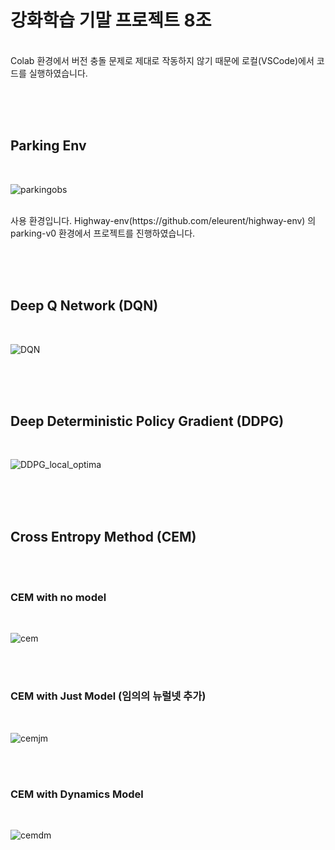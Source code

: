 # 강화학습 기말 프로젝트 8조
<br/>
Colab 환경에서 버전 충돌 문제로 제대로 작동하지 않기 때문에 로컬(VSCode)에서 코드를 실행하였습니다.

<br/><br/><br/>

## Parking Env
<br/>

![parkingobs](https://user-images.githubusercontent.com/87467742/205905988-2d289092-49e4-4a9f-8e57-edd709fa8a7c.PNG)

<br/>
사용 환경입니다. Highway-env(https://github.com/eleurent/highway-env) 의 parking-v0 환경에서 프로젝트를 진행하였습니다.

<br/><br/><br/>
## Deep Q Network (DQN)
<br/>

![DQN](https://user-images.githubusercontent.com/87467742/205903685-299b1cee-8b56-40fb-868d-b310c5bfb71e.gif)

<br/><br/><br/>
## Deep Deterministic Policy Gradient (DDPG)
<br/>

![DDPG_local_optima](https://user-images.githubusercontent.com/87467742/205905584-d9719526-0854-413e-8501-f7fdc3efa689.gif)

<br/><br/><br/>

## Cross Entropy Method (CEM)
<br/><br/>
### CEM with no model
<br/>

![cem](https://user-images.githubusercontent.com/87467742/206056860-535ad61e-ccfa-45e1-babf-6e4fed4aa2c5.gif)

<br/><br/>
### CEM with Just Model (임의의 뉴럴넷 추가)
<br/>

![cemjm](https://user-images.githubusercontent.com/87467742/206057049-c501b92d-775b-40ca-a2db-e6483c65464d.gif)

<br/><br/>
### CEM with Dynamics Model
<br/>

![cemdm](https://user-images.githubusercontent.com/87467742/206057123-045c1c7c-d477-4317-a2bd-a27707a707b1.gif)

<br/><br/><br/>
